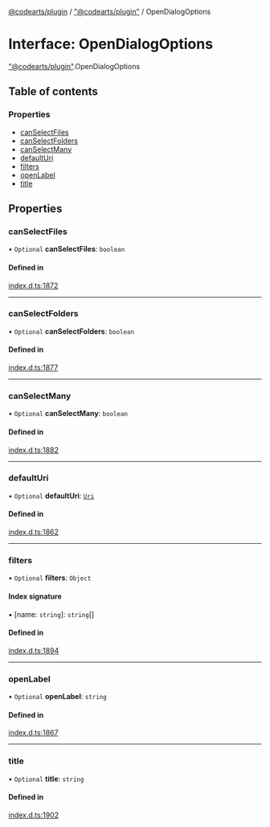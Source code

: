 [@codearts/plugin](../README.md) / ["@codearts/plugin"](../modules/_codearts_plugin_.md) / OpenDialogOptions

# Interface: OpenDialogOptions

["@codearts/plugin"](../modules/_codearts_plugin_.md).OpenDialogOptions

## Table of contents

### Properties

- [canSelectFiles](codearts_plugin_.OpenDialogOptions.md#canselectfiles)
- [canSelectFolders](codearts_plugin_.OpenDialogOptions.md#canselectfolders)
- [canSelectMany](codearts_plugin_.OpenDialogOptions.md#canselectmany)
- [defaultUri](codearts_plugin_.OpenDialogOptions.md#defaulturi)
- [filters](codearts_plugin_.OpenDialogOptions.md#filters)
- [openLabel](codearts_plugin_.OpenDialogOptions.md#openlabel)
- [title](codearts_plugin_.OpenDialogOptions.md#title)

## Properties

### canSelectFiles

• `Optional` **canSelectFiles**: `boolean`

#### Defined in

[index.d.ts:1872](https://github.com/huaweicloud/cloudide-plugin-api/blob/a4193a8/index.d.ts#L1872)

___

### canSelectFolders

• `Optional` **canSelectFolders**: `boolean`

#### Defined in

[index.d.ts:1877](https://github.com/huaweicloud/cloudide-plugin-api/blob/a4193a8/index.d.ts#L1877)

___

### canSelectMany

• `Optional` **canSelectMany**: `boolean`

#### Defined in

[index.d.ts:1882](https://github.com/huaweicloud/cloudide-plugin-api/blob/a4193a8/index.d.ts#L1882)

___

### defaultUri

• `Optional` **defaultUri**: [`Uri`](../classes/codearts_plugin_.Uri.md)

#### Defined in

[index.d.ts:1862](https://github.com/huaweicloud/cloudide-plugin-api/blob/a4193a8/index.d.ts#L1862)

___

### filters

• `Optional` **filters**: `Object`

#### Index signature

▪ [name: `string`]: `string`[]

#### Defined in

[index.d.ts:1894](https://github.com/huaweicloud/cloudide-plugin-api/blob/a4193a8/index.d.ts#L1894)

___

### openLabel

• `Optional` **openLabel**: `string`

#### Defined in

[index.d.ts:1867](https://github.com/huaweicloud/cloudide-plugin-api/blob/a4193a8/index.d.ts#L1867)

___

### title

• `Optional` **title**: `string`

#### Defined in

[index.d.ts:1902](https://github.com/huaweicloud/cloudide-plugin-api/blob/a4193a8/index.d.ts#L1902)
